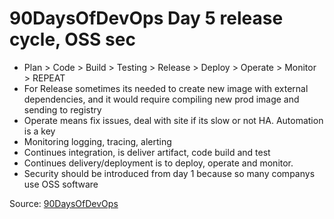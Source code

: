 # 90DaysOfDevOps Day 5 release cycle, OSS sec

* Plan > Code > Build > Testing > Release > Deploy > Operate > Monitor > REPEAT
* For Release sometimes its needed to create new image with external dependencies, and it would require compiling new prod image and sending to registry
* Operate means fix issues, deal with site if its slow or not HA. Automation is a key
* Monitoring logging, tracing, alerting
* Continues integration, is deliver artifact, code build and test
* Continues delivery/deployment is to deploy, operate and monitor.
* Security should be introduced from day 1 because so many companys use OSS software

Source: [90DaysOfDevOps](https://github.com/MichaelCade/90DaysOfDevOps/blob/main/2022/Days/day05.md)
